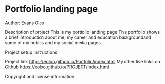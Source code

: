 # Portfolio landing page

Author:
Evans Oloo

Description of project
This is my portfolio landing page
This portfolio shows a brief introduction about me, my career and education backgroundand some of my hobies and my social media pages.

Project setup instructions

Project link
https://eoloo.github.io/Portfolio/index.html
My other live links on Github
https://eoloo.github.io/PROJECT/Index.html

Copyright and license information
